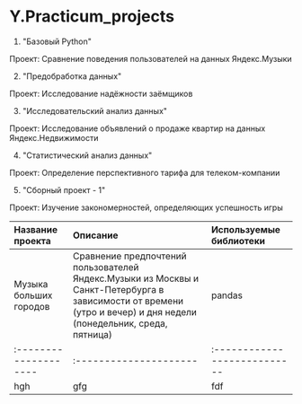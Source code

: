 # Y.Practicum_projects
1. "Базовый Python"

Проект: Сравнение поведения пользователей на данных Яндекс.Музыки

2. "Предобработка данных"

Проект: Исследование надёжности заёмщиков

3. "Исследовательский анализ данных" 

Проект: Исследование объявлений о продаже квартир на данных Яндекс.Недвижимости

4. "Статистический анализ данных"

Проект: Определение перспективного тарифа для телеком-компании

5. "Сборный проект - 1"

Проект: Изучение закономерностей, определяющих успешность игры

| Название проекта | Описание | Используемые библиотеки |
| :-------------------- | :--------------------- |:---------------------------|
| Музыка больших городов | Сравнение предпочтений пользователей Яндекс.Музыки из Москвы и Санкт-Петербурга в зависимости от времени (утро и вечер) и дня недели (понедельник, среда, пятница) | pandas |
| :-------------------- | :--------------------- |:---------------------------|
| hgh | gfg | fdf |
